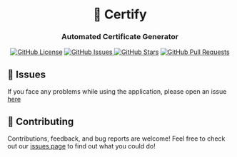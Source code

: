 <div align="center">
  <h1> 📜 Certify </h1>
  <h3>Automated Certificate Generator</h3>
</div>

<p align="center">
    <a href="https://github.com/Mrinank-Bhowmick/Certify/blob/main/LICENCE"><img src="https://img.shields.io/github/license/Mrinank-Bhowmick/Certify?color=0d1117&style=flat-square" alt="GitHub License"></a>
    <a href="https://github.com/Mrinank-Bhowmick/Certify/issues"><img src="https://img.shields.io/github/issues/Mrinank-Bhowmick/Certify?color=0d1117&style=flat-square" alt="GitHub Issues"> 
    <a href="https://github.com/Mrinank-Bhowmick/Certify/stargazers"><img src="https://img.shields.io/github/stars/Mrinank-Bhowmick/Certify?style=flat-square&color=0d1117" alt="GitHub Stars"></a>
    <a href="https://github.com/Mrinank-Bhowmick/Certify/pulls"><img src="https://img.shields.io/github/issues-pr/Mrinank-Bhowmick/Certify?color=0d1117&style=flat-square" alt="GitHub Pull Requests"></a>
</p>

## 🔧 Issues
If you face any problems while using the application, please open an issue [here](https://github.com/Mrinank-Bhowmick/Certify/issues)

## 🤝 Contributing
Contributions, feedback, and bug reports are welcome! Feel free to check out our [issues page](https://github.com/Mrinank-Bhowmick/Certify/issues) to find out what you could do!
